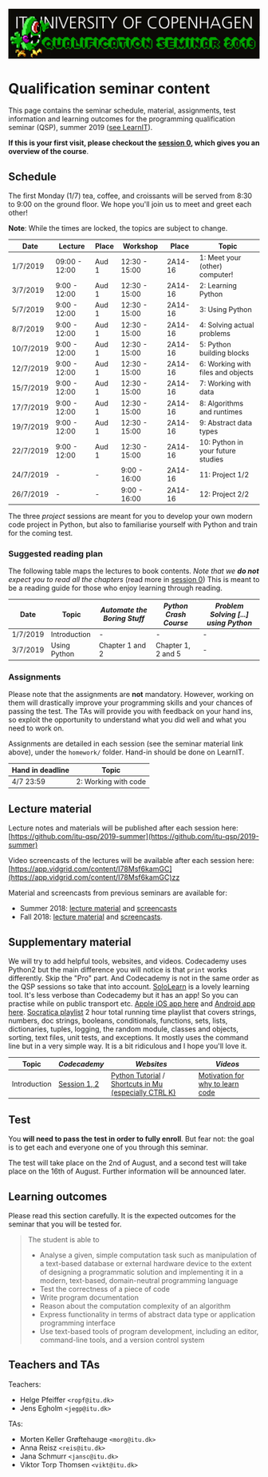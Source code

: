 ![](images/logo.png)

# Qualification seminar content

This page contains the seminar schedule, material, assignments, test
information and learning outcomes for the programming qualification seminar (QSP), summer 2019 ([see LearnIT](https://learnit.itu.dk/course/view.php?id=3019134)).

**If this is your first visit, please checkout the [session 0](session-0/), which gives you an overview of the course**.

## Schedule

The first Monday (1/7) tea, coffee, and croissants will be served from 8:30 to 9:00 on the ground floor. We hope you'll join us to meet and greet each other!

**Note**: While the times are locked, the topics are subject to change.

| Date      | Lecture       | Place | Workshop      | Place | Topic 
|---------- | ------------- | ----- | ------------- | ----- | -------------------------- |
| 1/7/2019  | 09:00 - 12:00 | Aud 1 | 12:30 - 15:00 | 2A14-16 | 1: Meet your (other) computer! |
| 3/7/2019 | 9:00 - 12:00 | Aud 1  | 12:30 - 15:00 | 2A14-16 | 2: Learning Python |
| 5/7/2019 | 9:00 - 12:00 | Aud 1  | 12:30 - 15:00 | 2A14-16 | 3: Using Python |
| 8/7/2019 | 9:00 - 12:00 | Aud 1  | 12:30 - 15:00 | 2A14-16 | 4: Solving actual problems |
| 10/7/2019 | 9:00 - 12:00 | Aud 1  | 12:30 - 15:00 | 2A14-16 | 5: Python building blocks |
| 12/7/2019 | 9:00 - 12:00 | Aud 1  | 12:30 - 15:00 | 2A14-16 | 6: Working with files and objects |
| 15/7/2019 | 9:00 - 12:00 | Aud 1 | 12:30 - 15:00 | 2A14-16 | 7: Working with data |
| 17/7/2019 | 9:00 - 12:00 | Aud 1 | 12:30 - 15:00 | 2A14-16 | 8: Algorithms and runtimes |
| 19/7/2019 | 9:00 - 12:00 | Aud 1 | 12:30 - 15:00 | 2A14-16 | 9: Abstract data types |
| 22/7/2019 | 9:00 - 12:00 | Aud 1 | 12:30 - 15:00 | 2A14-16 | 10: Python in your future studies |
| 24/7/2019 | - | - | 9:00 - 16:00 | 2A14-16 | 11: Project 1/2 |
| 26/7/2019 | - | - | 9:00 - 16:00 | 2A14-16 | 12: Project 2/2 |

The three *project* sessions are meant for you to develop your own modern code
project in Python, but also to familiarise yourself with Python and train for
the coming test.

### Suggested reading plan
The following table maps the lectures to book contents.
*Note that we **do not** expect you to read all the chapters* (read more in [session 0](session-0/))
This is meant to be a reading guide for those who enjoy learning through reading.

| Date      | Topic | _Automate the Boring Stuff_ | _Python Crash Course_ | _Problem Solving [...] using Python_
|---------- | ------------- | ----- | ------| ---- |
| 1/7/2019  | Introduction | - | - | - |
| 3/7/2019 | Using Python | Chapter 1 and 2 | Chapter 1, 2 and 5 | - |
<!--
| 5/7/2019 | Using Python | Chapter 10 | Chapter 10 and 11 | - |
| 8/7/2019 | Solving actual problems | Chapter 3 | Chapter 7 and 8 | - |
| 10/7/2019 | Working with files and objects | Chapter 9 and 12 | Chapter 9 | - |
| 12/7/2019 | Working with data | Chapter 11 and 15 | - | - |
| 15/7/2019 & 17/7/2019 | Algorithms and runtimes | - | - | Chapter 2 |
| 19/7/2019 | Abstract data types | - | - | Chapter 3 & 5 |
| 22/7/2019 | Python in your future studies | - | - | - |-->

### Assignments
Please note that the assignments are **not** mandatory.
However, working on them will drastically improve your programming skills and your chances of passing
the test.
The TAs will provide you with feedback on your hand ins, so exploit the opportunity to understand what you did well and what you need to work on.

Assignments are detailed in each session (see the seminar material link above), under the `homework/`
folder.
Hand-in should be done on LearnIT.

| Hand in deadline | Topic |
| ---------- | -----------------|
| 4/7 23:59 | 2: Working with code |
<!--
| 7/7 23:59 | 3: Functions and lists |
| 9/7 23:59 | 4: Programs and modules |
| 11/7 23:59 | 5: Files and objects |
| 14/7 23:59 | 6: Testing and data analysis |
| 16/7 23:59 | 7: Searching and sorting |
| 18/7 23:59 | 8: Runtime analysis |
| 21/7 23:59 | 9: Abstract data structures |
| 23/7 23:59 | 10: Icecream simulation |-->

## Lecture material
Lecture notes and materials will be published after each session here:
[https://github.com/itu-qsp/2019-summer](https://github.com/itu-qsp/2019-summer)

Video screencasts of the lectures will be available after each session here:
[https://app.vidgrid.com/content/I78Msf6kamGC](https://app.vidgrid.com/content/I78Msf6kamGC)zz

Material and screencasts from previous seminars are available for:
* Summer 2018: [lecture material](https://github.com/itu-summer/qualification-seminar-materials-2018) and [screencasts](https://app.vidgrid.com/content/r8HlHd3Knj0Z)
* Fall 2018: [lecture material](https://github.com/itu-qsp/2018-fall-materials) and [screencasts](https://app.vidgrid.com/content/kXtiJIv8m2A6).

## Supplementary material

We will try to add helpful tools, websites, and videos.
Codecademy uses Python2 but the main difference you will notice is that `print` works differently. Skip the "Pro" part. And Codecademy is not in the same order as the QSP sessions so take that into account.
[SoloLearn](https://www.sololearn.com/) is a lovely learning tool. It's less verbose than Codecademy but it has an app! So you can practise while on public transport etc. [Apple iOS app here](https://itunes.apple.com/us/app/id1210079064) and [Android app here](https://play.google.com/store/apps/details?id=com.sololearn).
[Socratica playlist](https://www.youtube.com/playlist?list=PLCxv820i6xmK5BRmjt26bMUnWaxsAE27C) 2 hour total running time playlist that covers strings, numbers, doc strings, booleans, conditionals, functions, sets, lists, dictionaries, tuples, logging, the random module, classes and objects, sorting, text files, unit tests, and exceptions. It mostly uses the command line but in a very simple way. It is a bit ridiculous and I hope you'll love it.

| Topic | _Codecademy_ | _Websites_ | _Videos_
| ------------- | ----- | ------| ---- |
| Introduction | [Session 1, 2](https://www.codecademy.com/learn/learn-python) | [Python Tutorial](https://www.learnpython.org) / [Shortcuts in Mu (especially CTRL K)](https://codewith.mu/en/tutorials/1.0/shortcuts) | [Motivation for why to learn code](https://www.youtube.com/watch?v=nmZR_JsLCfg)|

<!--| Learning Python | [Session 3](https://www.codecademy.com/learn/learn-python) |[How to write Pythonic](https://docs.python-guide.org/writing/style/) / [Debugging in Mu](https://codewith.mu/en/tutorials/1.0/debugger) | [MIT- basic features of programmatic logic)](https://www.youtube.com/watch?v=0jljZRnHwOI&index=5&list=PLUl4u3cNGP63WbdFxL8giv4yhgdMGaZNA)|

| Using Python | [Session 4, 5, 8](https://www.codecademy.com/learn/learn-python) | [Introduction to the Terminal (Mac)](https://www.imore.com/how-use-terminal-mac-when-you-have-no-idea-where-start) / [Codecademy course about the CLI](https://www.codecademy.com/learn/learn-the-command-line) | [Tabs vs. spaces (fun!)](https://dk.hbonordic.com/series/silicon-valley/season-3/episode-6/1f10ced-009be07aa9e) /[Sys tutorial](https://www.youtube.com/watch?v=rLG7Tz6db0w) |
| Python building blocks | [Session 7, 11](https://www.codecademy.com/learn/learn-python) | [Great tutorial for practising functions](https://www.datacamp.com/courses/python-data-science-toolbox-part-1) | [Functions in simple English](https://www.youtube.com/watch?v=Xbg7Ei4UcM8) |
| Working with files and objects | [Session 12](https://www.codecademy.com/learn/learn-python) |  |[Functions explained really good](https://www.youtube.com/watch?v=MjbuarJ7SE0&t=1s)|
| Working with data | - | - | - |
| Algorithms and runtimes | - | [Really good lecture on search and sort] (https://www.youtube.com/watch?v=6LOwPhPDwVc&t=1948s) | [Romanian sorting algorithm dance](https://www.youtube.com/watch?v=ROalU379l3U)|
| Abstract data types | - | [This article tells you all you need to know about the range()-function](http://interactivepython.org/runestone/static/CS152f17/PythonTurtle/TherangeFunction.html)| - |
| Network and the internet | - | - | - |
| Project | - | - | - |-->


## Test
You **will need to pass the test in order to fully enroll**. But fear not: the goal is
to get each and everyone one of you through this seminar.

The test will take place on the 2nd of August, and a second test will take place on the 16th of August.
Further information will be announced later.

## Learning outcomes
Please read this section carefully.
It is the expected outcomes for the seminar that you will be tested for.

  > The student is able to
  > - Analyse a given, simple computation task such as manipulation of a text-based database or external hardware device to the extent of designing a programmatic solution and implementing it in a modern, text-based, domain-neutral programming language
  > - Test the correctness of a piece of code
  > - Write program documentation
  > - Reason about the computation complexity of an algorithm
  > - Express functionality in terms of abstract data type or application programming interface
  > - Use text-based tools of program development, including an editor, command-line tools, and a version control system

## Teachers and TAs

Teachers:

* Helge Pfeiffer `<ropf@itu.dk>`
* Jens Egholm `<jegp@itu.dk>`

TAs:
* Morten Keller Grøftehauge `<morg@itu.dk>`
* Anna Reisz `<reis@itu.dk>`
* Jana Schmurr `<jansc@itu.dk>`
* Viktor Torp Thomsen `<vikt@itu.dk>`


<!-- <h2>Useful links - Extra recapping from TAs<br></h2><div><ul><li><a href="https://learnit.itu.dk/mod/forum/discuss.php?d=15953">Repetition from Viktor</a></li><li><a href="https://learnit.itu.dk/mod/forum/discuss.php?d=15949">Loops video from Morten</a></li><li><a href="https://learnit.itu.dk/mod/forum/view.php?id=100059">Peer learning exercises</a></li><li><a href="https://github.itu.dk/pages/qsp/qualification-seminar-2018/" style="font-size: 1rem; background-color: rgb(255, 255, 255);">Topics and literature for upcoming and previous sessions</a><br></li><li><ul><li>Scroll down a bit.

Remember that either Automate The Boring Stuff <b>OR</b> Crash Course is fine where both are mentioned.</li></ul></li><li><a href="https://github.com/itu-summer/qualification-seminar-materials-2018">Github materials</a></li><li><a href="https://notebooks.azure.com/">Azure Notebooks</a></li><li></li><ul><li>Log in, click libraries in top left, either use the libraries that you have imported or import new libraries by clicking "New Library" and switching to the "From GitHub" tab in the pop up, paste the link to the GitHub repository you want to clone.</li></ul><li>Online tutorials&nbsp;</li><li><ul><li><a href="https://www.codecademy.com/learn/learn-python">Codecademy Python Intro (only the free stuff)</a></li><li><a href="https://www.codecademy.com/learn/learn-the-command-line">Codecademy Command Line Intro (only the free stuff)</a></li><li><a href="https://www.datacamp.com/courses/intro-to-python-for-data-science">DataCamp (skip NumPy)</a>&nbsp;and&nbsp;<a href="https://www.datacamp.com/courses/python-data-science-toolbox-part-1">the free bit about defining functions here</a></li><li><a href="https://www.sololearn.com/Course/Python/">If you want to recap on the phone SoloLearn has a very nice app</a></li></ul></li></ul></div> -->
